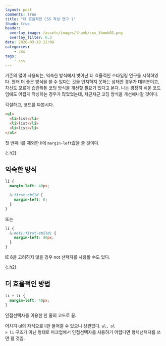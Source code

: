 ```yaml
---
layout: post
comments: true
title: "더 효율적인 CSS 작성 연구 1"
thumb: true
header:
  overlay_image: /assets/images/thumb/css_thumb01.png
  overlay_filter: 0.3
date: 2020-03-18 22:08
categories:
    - css
tags:
    - css
---
```

기존의 많이 사용되는, 익숙한 방식에서 벗어난 더 효율적인 스타일링 연구를 시작하였다. 원래 더 좋은 방식을 쓸 수 있다는 것을 인지하지 못하는 상태인 경우가 대부분이고, 자신도 모르게 습관화된 코딩 방식을 개선할 필요가 있다고 본다. 나는 굉장히 쉬운 코드임에도 어렵게 작성하는 경우가 많았었는데, 차근차근 코딩 방식을 개선해나갈 것이다.

각설하고, 코드를 짜봅시다.

```html
<ul>
  <li>list</li>
  <li>list</li>
  <li>list</li>
</ul>
```

첫 번째 li를 제외한 li에 <code>margin-left</code>값을 줄 것이다.

{:.h2}
## 익숙한 방식

```scss
li {
  margin-left: 40px;

  &:first-child {
    margin-left: 0;
  }
}
```

또는

```scss
li {
  &:not(:first-child) {
    margin-left: 40px;
  }
}
```
IE 8을 고려하지 않을 경우 not 선택자를 사용할 수도 있다.

{:.h2}
## 더 효율적인 방법

```scss
li + li {
  margin-left: 40px;
}
```
인접선택자를 이용한 한 줄의 코드로 끝.

어차피 ul의 자식으로 li만 들어갈 수 있으니 상관없다. <code>ul, ol > li</code> 구조가 아닌 형태로 마크업해서 인접선택자를 사용하기 어렵다면 형제선택자를 쓰면 될 것임.